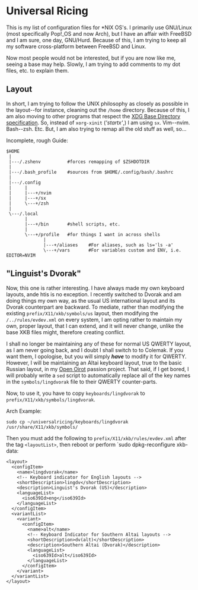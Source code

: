Universal Ricing
================

This is my list of configuration files for \*NIX OS's.
I primarily use GNU/Linux
(most specifically Pop!\_OS and now Arch),
but I have an affair with FreeBSD and I am sure, one day, GNU/Hurd.
Because of this, I am trying to keep all my software cross-platform between FreeBSD and Linux.

Now most people would not be interested,
but if you are now like me, seeing a base may help.
Slowly, I am trying to add comments to my dot files, etc. to explain them.


Layout
------

In short, I am trying to follow the UNIX philosophy as closely as possible in the layout--for
instance, cleaning out the `/home` directory.
Because of this, I am also moving to other programs that respect the
[XDG Base Directory specification](https://specifications.freedesktop.org/basedir-spec/basedir-spec-latest.html).
So, instead of `xorg-xinit` (*'startx'*,) I am using `sx`.
Vim--nvim.
Bash--zsh.
Etc.
But, I am also trying to remap all the old stuff as well, so...

Incomplete, rough Guide:

    $HOME
     |
     |---/.zshenv          #forces remapping of $ZSHDOTDIR
     |
     |---/.bash_profile    #sources from $HOME/.config/bash/.bashrc
     |
     |---/.config
     |     |
     |     |---+/nvim
     |     |---+/sx
     |     \---+/zsh
     |
     \---/.local
           |
           |---+/bin       #shell scripts, etc.
           |
           \---+/profile   #for things I want in across shells
                  |
                  |---+/aliases    #For aliases, such as ls='ls -a'
                  \---+/vars       #For variables custom and ENV, i.e. EDITOR=NVIM


"Linguist's Dvorak"
-------------------

Now, this one is rather interesting.
I have always made my own keyboard layouts, ande htis is no exception.
I recently switched to Dvorak and am doing things my own way, as the usual US international layout and its Dvorak counterpart are backward.
To mediate, rather than modifying the existing `prefix/X11/xkb/symbols/us` layout, then modifying the `/../rules/evdev.xml` on every system, I am opting rather to maintain my own, proper layout, that I can extend,
and it will never change, unlike the base XKB files might, therefore creating conflict.

I shall no longer be maintaining any of these for normal US QWERTY layout, as I am never going back, and I doubt I shall switch to to Colemak.
If you want them, I opologise, but you will simply ***have*** to modify it for QWERTY.
However, I will be maintaining an Altai keyboard layout, true to the basic Russian layout, in my [Open Oirot](https://gitlab.com/Matthew-Tate-Scarbrough/openoirotproject/) passion project.
That said, if I get bored, I will probably write a `sed` script to automatically replace all of the key names in the `symbols/lingdvorak` file to their QWERTY counter-parts.

Now, to use it, you have to copy `keyboards/lingdvorak` to `prefix/X11/xkb/symbols/lingdvorak`.

Arch Example:

    sudo cp ~/universalricing/keyboards/lingdvorak /usr/share/X11/xkb/symbols/

Then you must add the following to `prefix/X11/xkb/rules/evdev.xml` after the tag `<layoutList>`, then reboot or perform `sudo dpkg-reconfigure xkb-data:

    <layout>
      <configItem>
        <name>lingdvorak</name>
        <!-- Keyboard indicator for English layouts -->
        <shortDescription>lingdv</shortDescription>
        <description>Linguist's Dvorak (US)</description>
        <languageList>
          <iso639Id>eng</iso639Id>
        </languageList>
      </configItem>
      <variantList>
        <variant>
          <configItem>
            <name>alt</name>
            <!-- Keyboard Indicator for Southern Altai layouts -->
            <shortDescription>dv(alt)</shortDescription>
            <description>Southern Altai (Dvorak)</description>
            <languageList>
              <iso639Id>alt</iso639Id>
            </languageList>
          </configItem>
        </variant>
      </variantList>
    </layout>
